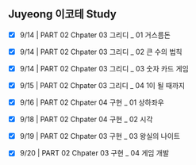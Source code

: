 ## Juyeong 이코테 Study

- [x] 9/14 | PART 02 Chpater 03 그리디 _ 01 거스름돈
- [x] 9/14 | PART 02 Chpater 03 그리디 _ 02 큰 수의 법칙
- [x] 9/14 | PART 02 Chpater 03 그리디 _ 03 숫자 카드 게임
- [x] 9/15 | PART 02 Chpater 03 그리디 _ 04 1이 될 때까지
- [x] 9/16 | PART 02 Chpater 04 구현 _ 01 상하좌우
- [x] 9/18 | PART 02 Chpater 04 구현 _ 02 시각
- [x] 9/19 | PART 02 Chpater 03 구현 _ 03 왕실의 나이트
- [x] 9/20 | PART 02 Chpater 03 구현 _ 04 게임 개발

